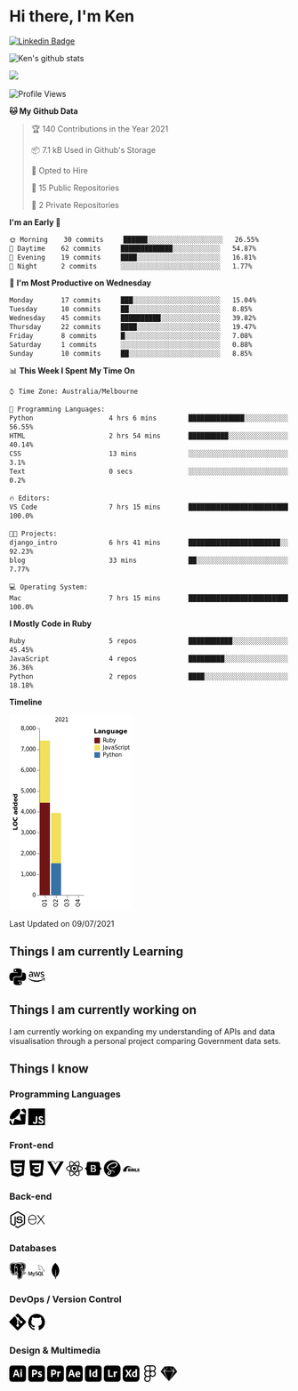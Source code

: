 # Hi there, I'm Ken

[![Linkedin Badge](https://img.shields.io/badge/-kenlivesey-blue?style=flat-square&logo=Linkedin&logoColor=white&link=https://www.linkedin.com/in/kenlivesey)](https://www.linkedin.com/in/kenlivesey)

![Ken's github stats](https://github-readme-stats.vercel.app/api?username=plantdink&show_icons=true&hide=[%22issues%22])

<img src = "https://github-readme-stats.vercel.app/api/top-langs/?username=plantdink&layout=compact">

<!--START_SECTION:waka-->
![Profile Views](http://img.shields.io/badge/Profile%20Views-0-blue)

**🐱 My Github Data** 

> 🏆 140 Contributions in the Year 2021
 > 
> 📦 7.1 kB Used in Github's Storage 
 > 
> 💼 Opted to Hire
 > 
> 📜 15 Public Repositories 
 > 
> 🔑 2 Private Repositories  
 > 
**I'm an Early 🐤** 

```text
🌞 Morning    30 commits     ██████░░░░░░░░░░░░░░░░░░░   26.55% 
🌆 Daytime    62 commits     █████████████░░░░░░░░░░░░   54.87% 
🌃 Evening    19 commits     ████░░░░░░░░░░░░░░░░░░░░░   16.81% 
🌙 Night      2 commits      ░░░░░░░░░░░░░░░░░░░░░░░░░   1.77%

```
📅 **I'm Most Productive on Wednesday** 

```text
Monday       17 commits     ███░░░░░░░░░░░░░░░░░░░░░░   15.04% 
Tuesday      10 commits     ██░░░░░░░░░░░░░░░░░░░░░░░   8.85% 
Wednesday    45 commits     ██████████░░░░░░░░░░░░░░░   39.82% 
Thursday     22 commits     ████░░░░░░░░░░░░░░░░░░░░░   19.47% 
Friday       8 commits      █░░░░░░░░░░░░░░░░░░░░░░░░   7.08% 
Saturday     1 commits      ░░░░░░░░░░░░░░░░░░░░░░░░░   0.88% 
Sunday       10 commits     ██░░░░░░░░░░░░░░░░░░░░░░░   8.85%

```


📊 **This Week I Spent My Time On** 

```text
⌚︎ Time Zone: Australia/Melbourne

💬 Programming Languages: 
Python                   4 hrs 6 mins        ██████████████░░░░░░░░░░░   56.55% 
HTML                     2 hrs 54 mins       ██████████░░░░░░░░░░░░░░░   40.14% 
CSS                      13 mins             ░░░░░░░░░░░░░░░░░░░░░░░░░   3.1% 
Text                     0 secs              ░░░░░░░░░░░░░░░░░░░░░░░░░   0.2%

🔥 Editors: 
VS Code                  7 hrs 15 mins       █████████████████████████   100.0%

🐱‍💻 Projects: 
django_intro             6 hrs 41 mins       ███████████████████████░░   92.23% 
blog                     33 mins             ██░░░░░░░░░░░░░░░░░░░░░░░   7.77%

💻 Operating System: 
Mac                      7 hrs 15 mins       █████████████████████████   100.0%

```

**I Mostly Code in Ruby** 

```text
Ruby                     5 repos             ███████████░░░░░░░░░░░░░░   45.45% 
JavaScript               4 repos             █████████░░░░░░░░░░░░░░░░   36.36% 
Python                   2 repos             ████░░░░░░░░░░░░░░░░░░░░░   18.18%

```


**Timeline**

![Chart not found](https://raw.githubusercontent.com/plantdink/plantdink/main/charts/bar_graph.png) 


 Last Updated on 09/07/2021
<!--END_SECTION:waka-->

## Things I am currently Learning
<img src = 'https://github.com/plantdink/plantdink/blob/main/images/python.svg' width='30'/>  <img src = 'https://github.com/plantdink/plantdink/blob/main/images/amazonaws.svg' width='30'/>

## Things I am currently working on
I am currently working on expanding my understanding of APIs and data visualisation through a personal project comparing Government data sets.

## Things I know
### Programming Languages
<img src = 'https://github.com/plantdink/plantdink/blob/main/images/ruby.svg' width='30'/>  <img src = 'https://github.com/plantdink/plantdink/blob/main/images/javascript.svg' width='30'/>
### Front-end
<img src = 'https://github.com/plantdink/plantdink/blob/main/images/html5.svg' width='30'/>  <img src = 'https://github.com/plantdink/plantdink/blob/main/images/css3.svg' width='30'/>  <img src = 'https://github.com/plantdink/plantdink/blob/main/images/vue-dot-js.svg' width='30'/>  <img src = 'https://github.com/plantdink/plantdink/blob/main/images/react.svg' width='30'/>  <img src = 'https://github.com/plantdink/plantdink/blob/main/images/bootstrap.svg' width='30'/>  <img src = 'https://github.com/plantdink/plantdink/blob/main/images/sass.svg' width='30'/>  <img src = 'https://github.com/plantdink/plantdink/blob/main/images/rubyonrails.svg' width='30'/>

### Back-end
<img src = 'https://github.com/plantdink/plantdink/blob/main/images/node-dot-js.svg' width='30'/>  <img src = 'https://github.com/plantdink/plantdink/blob/main/images/express.svg' width='30'/>

### Databases
<img src = 'https://github.com/plantdink/plantdink/blob/main/images/postgresql.svg' width='30'/>  <img src = 'https://github.com/plantdink/plantdink/blob/main/images/mysql.svg' width='30'/>  <img src = 'https://github.com/plantdink/plantdink/blob/main/images/mongodb.svg' width='30'/>

### DevOps / Version Control
<img src = 'https://github.com/plantdink/plantdink/blob/main/images/git.svg' width='30'/>  <img src = 'https://github.com/plantdink/plantdink/blob/main/images/github.svg' width='30'/>

### Design & Multimedia
<img src = 'https://github.com/plantdink/plantdink/blob/main/images/adobeillustrator.svg' width='30'/>  <img src = 'https://github.com/plantdink/plantdink/blob/main/images/adobephotoshop.svg' width='30'/>  <img src = 'https://github.com/plantdink/plantdink/blob/main/images/adobepremierepro.svg' width='30'/>  <img src = 'https://github.com/plantdink/plantdink/blob/main/images/adobeaftereffects.svg' width='30'/>  <img src = 'https://github.com/plantdink/plantdink/blob/main/images/adobeindesign.svg' width='30'/>  <img src = 'https://github.com/plantdink/plantdink/blob/main/images/adobelightroom.svg' width='30'/>  <img src = 'https://github.com/plantdink/plantdink/blob/main/images/adobexd.svg' width='30'/>  <img src = 'https://github.com/plantdink/plantdink/blob/main/images/figma.svg' width='30'/>  <img src = 'https://github.com/plantdink/plantdink/blob/main/images/sketch.svg' width='30'/>
